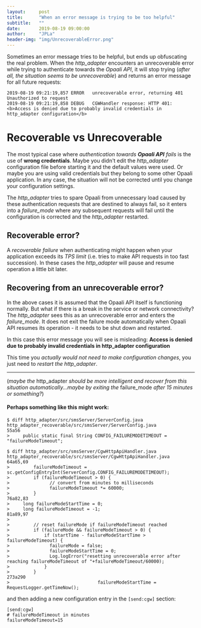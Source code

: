 ```yaml
---
layout:     post
title:      "When an error message is trying to be too helpful"
subtitle:   ""
date:       2019-08-19 09:00:00
author:     "JPLa"
header-img: "img/UnrecoverableError.png"
---
```


Sometimes an error message tries to be helpful, but ends up obfuscating the real problem. When the _http_adapter_ encounters an unrecoverable error while trying to authenticate towards the _Opaali API_, it will stop trying (_after all, the situation seems to be unrecoverable_) and returns an error message for all future requests:

```
2019-08-19 09:21:19,857 ERROR   unrecoverable error, returning 401 Unauthorized to request
2019-08-19 09:21:19,858 DEBUG   CGWHandler response: HTTP 401: <b>Access is denied due to probably invalid credentials in http_adapter configuration</b>

```

# Recoverable vs Unrecoverable

The most typical case where _authentication towards __Opaali API__ fails_ is the use of __wrong credentials__. Maybe you didn't edit the _http_adapter_ configuration file before starting it and the default values were used. Or maybe you are using valid credentials but they belong to some other Opaali application. In any case, the situation will not be corrected until you change your configuration settings.

The _http_adapter_ tries to spare Opaali from unnecessary load caused by these authentication requests that are destined to always fail, so it enters into a _failure_mode_ where any subsequent requests will fail until the configuration is corrected and the _http_adapter_ restarted.

## Recoverable error?

A _recoverable failure_ when authenticating might happen when your application exceeds its _TPS limit_ (i.e. tries to make API requests in too fast succession). In these cases the _http_adapter_ will pause and resume operation a little bit later.

## Recovering from an unrecoverable error?

In the above cases it is assumed that the Opaali API itself is functioning normally. But what if there is a break in the service or network connectivity? The _http_adapter_ sees this as an unrecoverable error and enters the _failure_mode_. It does not exit the failure mode automatically when Opaali API resumes its operation - it needs to be shut down and restarted.

In this case this error message you will see is misleading:
__Access is denied due to probably invalid credentials in http_adapter configuration__

This time you _actually would not need to make configuration changes_, you just need to _restart the http_adapter_.

----

(_maybe the_ http\_adapter _should be more intelligent and recover from this situation automatically...maybe by exiting the_ failure\_mode _after 15 minutes or something?_)

#### Perhaps something like this might work: 

```
$ diff http_adapter/src/smsServer/ServerConfig.java http_adapter_recoverable/src/smsServer/ServerConfig.java
55a56
>     public static final String CONFIG_FAILUREMODETIMEOUT = "failureModeTimeout";
```

```
$ diff http_adapter/src/smsServer/CgwHttpApiHandler.java http_adapter_recoverable/src/smsServer/CgwHttpApiHandler.java
64a65,69
>         failureModeTimeout = sc.getConfigEntryInt(ServerConfig.CONFIG_FAILUREMODETIMEOUT);
>         if (failureModeTimeout > 0) {
>               // convert from minutes to milliseconds
>               failureModeTimeout *= 60000;
>         }
76a82,83
>     long failureModeStartTime = 0;
>     long failureModeTimeout = -1;
81a89,97
>
>         // reset failureMode if failureModeTimeout reached
>         if (failureMode && failureModeTimeout > 0) {
>             if (startTime - failureModeStartTime > failureModeTimeout) {
>               failureMode = false;
>               failureModeStartTime = 0;
>               Log.logError("resetting unrecoverable error after reaching failureModeTimeout of "+failureModeTimeout/60000);
>             }
>         }
273a290
>                                 failureModeStartTime = RequestLogger.getTimeNow();

```

and then adding a new configuration entry in the ```[send:cgw]``` section:
```
[send:cgw]
# failureModeTimeout in minutes
failureModeTimeout=15
```
